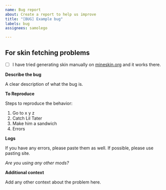 ```yaml
---
name: Bug report
about: Create a report to help us improve
title: "[BUG] Example bug"
labels: bug
assignees: samolego

---
```


## For skin fetching problems
- [ ] I have tried generating skin manually on [mineskin.org](https://mineskin.org/) and it works there.

**Describe the bug**

A clear description of what the bug is.

**To Reproduce**

Steps to reproduce the behavior:
1. Go to x y z
2. Catch Lil Tater
3. Make him a sandwich
4. Errors

**Logs**

If you have any errors, please paste them as well. If possible, please use pasting site.

*Are you using any other mods?*

**Additional context**

Add any other context about the problem here.
